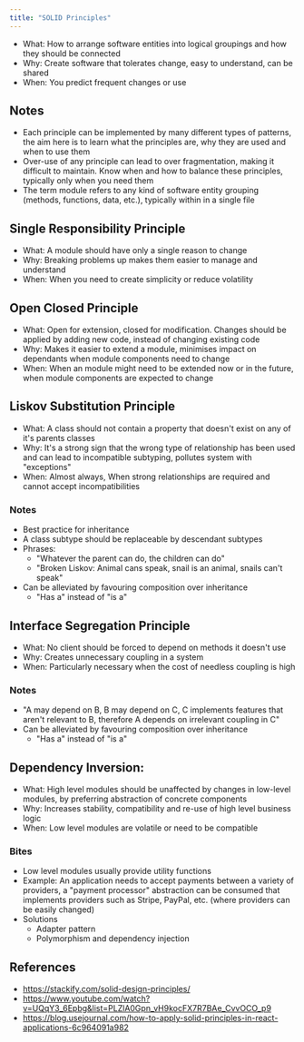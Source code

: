 ```yaml
---
title: "SOLID Principles"
---
```

- What: How to arrange software entities into logical groupings and how they should be connected
- Why: Create software that tolerates change, easy to understand, can be shared
- When: You predict frequent changes or use

## Notes

- Each principle can be implemented by many different types of patterns, the aim here is to learn what the principles are, why they are used and when to use them
- Over-use of any principle can lead to over fragmentation, making it difficult to maintain. Know when and how to balance these principles, typically only when you need them
- The term module refers to any kind of software entity grouping (methods, functions, data, etc.), typically within in a single file

## Single Responsibility Principle

- What: A module should have only a single reason to change
- Why: Breaking problems up makes them easier to manage and understand
- When: When you need to create simplicity or reduce volatility

## Open Closed Principle

- What: Open for extension, closed for modification. Changes should be applied by adding new code, instead of changing existing code
- Why: Makes it easier to extend a module, minimises impact on dependants when module components need to change
- When: When an module might need to be extended now or in the future, when module components are expected to change


## Liskov Substitution Principle

- What: A class should not contain a property that doesn't exist on any of it's parents classes
- Why: It's a strong sign that the wrong type of relationship has been used and can lead to incompatible subtyping, pollutes system with "exceptions"
- When: Almost always, When strong relationships are required and cannot accept incompatibilities

### Notes

- Best practice for inheritance
- A class subtype should be replaceable by descendant subtypes
- Phrases:
  - "Whatever the parent can do, the children can do"
  - "Broken Liskov: Animal cans speak, snail is an animal, snails can't speak"
- Can be alleviated by favouring composition over inheritance
  - "Has a" instead of "is a"

## Interface Segregation Principle

- What: No client should be forced to depend on methods it doesn't use
- Why: Creates unnecessary coupling in a system
- When: Particularly necessary when the cost of needless coupling is high

### Notes

- "A may depend on B, B may depend on C, C implements features that aren't relevant to B, therefore A depends on irrelevant coupling in C"
- Can be alleviated by favouring composition over inheritance
  - "Has a" instead of "is a"

## Dependency Inversion:

- What: High level modules should be unaffected by changes in low-level modules, by preferring abstraction of concrete components
- Why: Increases stability, compatibility and re-use of high level business logic
- When: Low level modules are volatile or need to be compatible

### Bites

- Low level modules usually provide utility functions
- Example: An application needs to accept payments between a variety of providers, a "payment processor" abstraction can be consumed that implements providers such as Stripe, PayPal, etc. (where providers can be easily changed)
- Solutions
  - Adapter pattern
  - Polymorphism and dependency injection

## References

- https://stackify.com/solid-design-principles/
- https://www.youtube.com/watch?v=UQqY3_6Epbg&list=PLZlA0Gpn_vH9kocFX7R7BAe_CvvOCO_p9
- https://blog.usejournal.com/how-to-apply-solid-principles-in-react-applications-6c964091a982
